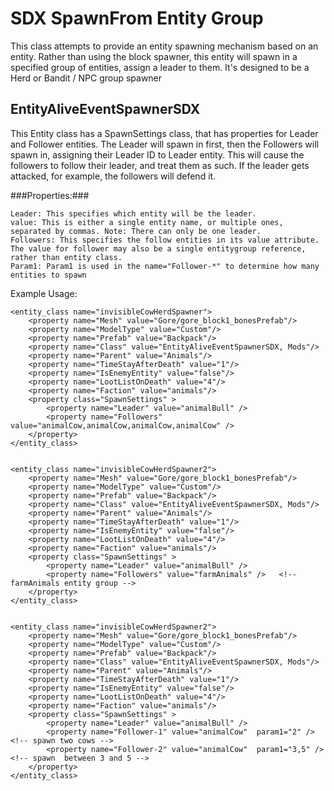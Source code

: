 SDX SpawnFrom Entity Group
==========

This class attempts to provide an entity spawning mechanism based on an entity. Rather than using the block spawner, this entity will spawn in a specified group of entities, assign a leader to them. It's designed to be a 
Herd or Bandit / NPC group spawner


EntityAliveEventSpawnerSDX
---------------------

This Entity class has a SpawnSettings class, that has properties for Leader and Follower entities. The Leader will spawn in first, then the Followers will spawn in, assigning their Leader ID to Leader entity. This will 
cause the followers to follow their leader, and treat them as such. If the leader gets attacked, for example, the followers will defend it.

###Properties:###

	Leader: This specifies which entity will be the leader.
	value: This is either a single entity name, or multiple ones, separated by commas. Note: There can only be one leader.
	Followers: This specifies the follow entities in its value attribute.  The value for follower may also be a single entitygroup reference, rather than entity class.
	Param1: Param1 is used in the name="Follower-*" to determine how many entities to spawn

Example Usage:

~~~~~~~~~~~{.xml}
<entity_class name="invisibleCowHerdSpawner"> 
    <property name="Mesh" value="Gore/gore_block1_bonesPrefab"/>
    <property name="ModelType" value="Custom"/>
    <property name="Prefab" value="Backpack"/>
    <property name="Class" value="EntityAliveEventSpawnerSDX, Mods"/>
    <property name="Parent" value="Animals"/>
    <property name="TimeStayAfterDeath" value="1"/>
    <property name="IsEnemyEntity" value="false"/>
    <property name="LootListOnDeath" value="4"/> 
    <property name="Faction" value="animals"/>
    <property class="SpawnSettings" >
        <property name="Leader" value="animalBull" /> 
        <property name="Followers" value="animalCow,animalCow,animalCow,animalCow" />  
    </property>
</entity_class>


<entity_class name="invisibleCowHerdSpawner2"> 
    <property name="Mesh" value="Gore/gore_block1_bonesPrefab"/>
    <property name="ModelType" value="Custom"/>
    <property name="Prefab" value="Backpack"/>
    <property name="Class" value="EntityAliveEventSpawnerSDX, Mods"/>
    <property name="Parent" value="Animals"/>
    <property name="TimeStayAfterDeath" value="1"/>
    <property name="IsEnemyEntity" value="false"/>
    <property name="LootListOnDeath" value="4"/> 
    <property name="Faction" value="animals"/>
    <property class="SpawnSettings" >
        <property name="Leader" value="animalBull" /> 
        <property name="Followers" value="farmAnimals" />   <!-- farmAnimals entity group -->
    </property>
</entity_class>


<entity_class name="invisibleCowHerdSpawner2"> 
    <property name="Mesh" value="Gore/gore_block1_bonesPrefab"/>
    <property name="ModelType" value="Custom"/>
    <property name="Prefab" value="Backpack"/>
    <property name="Class" value="EntityAliveEventSpawnerSDX, Mods"/>
    <property name="Parent" value="Animals"/>
    <property name="TimeStayAfterDeath" value="1"/>
    <property name="IsEnemyEntity" value="false"/>
    <property name="LootListOnDeath" value="4"/> 
    <property name="Faction" value="animals"/>
    <property class="SpawnSettings" >
        <property name="Leader" value="animalBull" /> 
        <property name="Follower-1" value="animalCow"  param1="2" />   <!-- spawn two cows -->
        <property name="Follower-2" value="animalCow"  param1="3,5" />   <!-- spawn  between 3 and 5 -->
    </property>
</entity_class>
~~~~~~~~~~~
